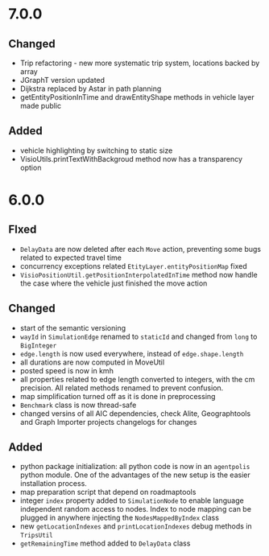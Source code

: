 # 7.0.0

## Changed
- Trip refactoring - new more systematic trip system, locations backed by array
- JGraphT version updated
- Dijkstra replaced by Astar in path planning
- getEntityPositionInTime and drawEntityShape methods in vehicle layer made public

## Added
- vehicle highlighting by switching to static size
- VisioUtils.printTextWithBackgroud method now has a transparency option


# 6.0.0

## FIxed
- `DelayData` are now deleted after each `Move` action, preventing some bugs related to expected travel time
- concurrency exceptions related `EtityLayer.entityPositionMap` fixed
- `VisioPositionUtil.getPositionInterpolatedInTime` method now handle the case where the vehicle just finished the move action


## Changed
- start of the semantic versioning
- `wayId` in `SimulationEdge` renamed to `staticId` and changed from `long` to `BigInteger`
- `edge.length` is now used everywhere, instead of `edge.shape.length`
- all durations are now computed in MoveUtil
- posted speed is now in kmh
- all properties related to edge length converted to integers, with the cm precision. All related methods renamed to
 prevent confusion.
- map simplification turned off as it is done in preprocessing
- `Benchmark` class is now thread-safe
- changed versins of all AIC dependencies, check Alite, Geographtools and Graph Importer projects changelogs for changes


## Added
- python package initialization: all python code is now in an `agentpolis` python module. One of the advantages of the 
new setup is the easier installation process.
- map preparation script that depend on roadmaptools
- integer `index` property added to `SimulationNode` to enable language independent random access to nodes. Index to 
node mapping can be plugged in anywhere injecting the `NodesMappedByIndex` class
- new `getLocationIndexes` and `printLocationIndexes` debug methods in `TripsUtil`
- `getRemainingTime` method added to `DelayData` class


